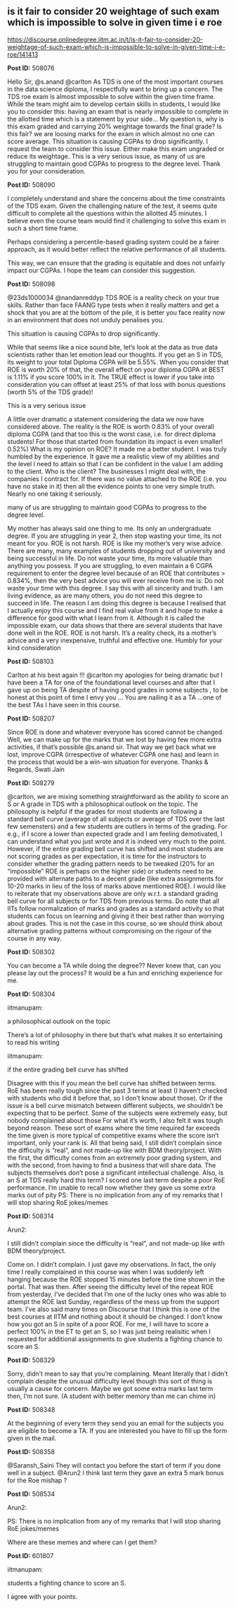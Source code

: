 ## is it fair to consider 20 weightage of such exam which is impossible to solve in given time i e roe
https://discourse.onlinedegree.iitm.ac.in/t/is-it-fair-to-consider-20-weightage-of-such-exam-which-is-impossible-to-solve-in-given-time-i-e-roe/141413


**Post ID:** 508076

Hello Sir, @s.anand @carlton
As TDS is one of the most important courses in the data science diploma, I respectfully want to bring up a concern. The TDS roe exam is almost impossible to solve within the given time frame. While the team might aim to develop certain skills in students, I would like you to consider this: having an exam that is nearly impossible to complete in the allotted time which is a statement by your side…
My question is, why is this exam graded and carrying  20% weightage towards the final grade? Is this fair? we are loosing marks for the exam in which almost no one can score average. This situation is causing CGPAs to drop significantly. I request the team to consider this issue. Either make this exam ungraded or reduce its weightage. This is a very serious issue, as many of us are struggling to maintain good CGPAs to progress to the degree level.
Thank you for your consideration.

**Post ID:** 508090

I completely understand and share the concerns about the time constraints of the TDS exam. Given the challenging nature of the test, it seems quite difficult to complete all the questions within the allotted 45 minutes.
I believe even the course team would find it challenging to solve this exam in such a short time frame.

Perhaps considering a percentile-based grading system could be a fairer approach, as it would better reflect the relative performance of all students.

This way, we can ensure that the grading is equitable and does not unfairly impact our CGPAs. I hope the team can consider this suggestion.

**Post ID:** 508098

@23ds1000034 @nandanreddyp
TDS ROE is a reality check on your true skills. Rather than face FAANG type tests when it really matters and get a shock that you are at the bottom of the pile, it is better you face reality now in an environment that does not unduly penalises you.

This situation is causing CGPAs to drop significantly.

While that seems like a nice sound bite, let’s look at the data as true data scientists rather than let emotion lead our thoughts.
If you get an S in TDS, its weight to your total Diploma CGPA will be 5.55%.
When you consider that ROE is worth 20% of that, the overall effect on your diploma CGPA at BEST is 1.11% if you score 100% in it. The TRUE effect is lower if you take into consideration you can offset at least 25% of that loss with bonus questions (worth 5% of the TDS grade)!

This is a very serious issue

A little over dramatic a statement considering the data we now have considered above. The  reality is the ROE is worth 0.83% of your overall diploma CGPA (and that too this is the worst case, i.e. for direct diploma students! For those that started from foundation its impact is even smaller! 0.52%)
What is my opinion on ROE? It made me a better student. I was truly humbled by the experience. It gave me a realistic view of my abilities and the level I need to attain so that I can be confident in the value I am adding to the client. Who is the client? The businesses I might deal with, the companies I contract for.
If there was no value attached to the ROE (i.e. you have no stake in it) then all the evidence points to one very simple truth. Nearly no one taking it seriously.

many of us are struggling to maintain good CGPAs to progress to the degree level.

My mother has always said one thing to me. Its only an undergraduate degree. If you are struggling in year 2, then stop wasting your time, its not meant for you.
ROE is not harsh. ROE is like my mother’s very wise advice. There are many, many examples of students dropping out of university and being successful in life. Do not waste your time, its more valuable than anything you possess. If you are struggling, to even maintain a 6 CGPA requirement to enter the degree level because of an ROE that contributes > 0.834%, then the very best advice you will ever receive from me is: Do not waste your time with this degree.
I say this with all sincerity and truth. I am living evidence, as are many others, you do not need this degree to succeed in life. The reason I am doing this degree is because I realised that I actually enjoy this course and I find real value from it and hope to make a difference for good with what I learn from it.
Although it is called the impossible exam, our data shows that there are several students that have done well in the ROE. ROE is not harsh. It’s a reality check, its a mother’s advice and a very inexpensive, truthful and effective one.
Humbly for your kind consideration

**Post ID:** 508103

Carlton at his best again !!! @carlton my apologies for being dramatic but I have been a TA for one of the foundational level courses and after that I gave up on being TA despite of having good grades in some subjects , to be honest at this point of time I envy you … You are nailing it as a TA …one of the best TAs I have seen in this course.

**Post ID:** 508207

Since ROE is done and whatever everyone has scored cannot be changed. Well, we can make up for the marks that we lost by having few more extra activities, if that’s possible @s.anand sir. That way we get back what we lost, improve CGPA (irrespective of whatever CGPA one has) and learn in the process that would be a win-win situation for everyone.
Thanks & Regards,
Swati Jain

**Post ID:** 508279

@carlton, we are mixing something straightforward as the ability to score an S or A grade in TDS with a philosophical outlook on the topic.
The philosophy is helpful if the grades for most students are following a standard bell curve (average of all subjects or average of TDS over the last few semensters) and a few students are outliers in terms of the grading. For e.g., if I score a lower than expected grade and I am feeling demotivated, I can understand what you just wrote and it is indeed very much to the point.
However, if the entire grading bell curve has shifted and most students are not scoring grades as per expectation, it is time for the instructors to consider whether the grading pattern needs to be tweaked (20% for an “impossible” ROE is perhaps on the higher side) or students need to be provided with alternate paths to a decent grade (like extra assignments for 10-20 marks in lieu of the loss of marks above mentioned ROE).
I would like to reiterate that my observations above are only w.r.t. a standard grading bell curve for all subjects or for TDS from previous terms.
Do note that all IITs follow normalization of marks and grades as a standard activity so that students can focus on learning and giving it their best rather than worrying about grades. This is not the case in this course, so we should think about alternative grading patterns without compromising on the rigour of the course in any way.

**Post ID:** 508302

You can become a TA while doing the degree?? Never knew that, can you please lay out the process? It would be a fun and enriching experience for me.

**Post ID:** 508304

iitmanupam:

a philosophical outlook on the topic


There’s a lot of philosophy in there but that’s what makes it so entertaining to read his writing 



 iitmanupam:

if the entire grading bell curve has shifted


Disagree with this if you mean the bell curve has shifted between terms. RoE has been really tough since the past 3 terms at least (I haven’t checked with students who did it before that, so I don’t know about those). Or if the issue is a bell curve mismatch between different subjects, we shouldn’t be expecting that to be perfect. Some of the subjects were extremely easy, but nobody complained about those 
For what it’s worth, I also felt it was tough beyond reason. These sort of exams where the time required far exceeds the time given is more typical of competitive exams where the score isn’t important, only your rank is. All that being said, I still didn’t complain since the difficulty is “real”, and not made-up like with BDM theory/project. With the first, the difficulty comes from an extremely poor grading system, and with the second, from having to find a business that will share data. The subjects themselves don’t pose a significant intellectual challenge.
Also, is an S at TDS really hard this term? I scored one last term despite a poor RoE performance. I’m unable to recall now whether they gave us some extra marks out of pity 
PS: There is no implication from any of my remarks that I will stop sharing RoE jokes/memes

**Post ID:** 508314

Arun2:

I still didn’t complain since the difficulty is “real”, and not made-up like with BDM theory/project.


Come on. I didn’t complain. I just gave my observations. In fact, the only time I really complained in this course was when I was suddenly left hanging because the ROE stopped 15 minutes before the time shown in the portal. That was then. After seeing the difficulty level of the repeat ROE from yesterday, I’ve decided that I’m one of the lucky ones who was able to attempt the ROE last Sunday, regardless of the mess up from the support team.
I’ve also said many times on Discourse that I think this is one of the best courses at IITM and nothing about it should be changed. I don’t know how you got an S in spite of a poor ROE. For me, I will have to score a perfect 100% in the ET to get an S, so I was just being realisitic when I requested for additional assignments to give students a fighting chance to score an S.

**Post ID:** 508329

Sorry, didn’t mean to say that you’re complaining. Meant literally that I didn’t complain despite the unusual difficulty level though this sort of thing is usually a cause for concern.
Maybe we got some extra marks last term then, I’m not sure. (A student with better memory than me can chime in)

**Post ID:** 508348

At the beginning of every term they send you an email for the subjects you are eligible to become a TA. If you are interested you have to fill up the form given in the mail.

**Post ID:** 508358

@Saransh_Saini They will contact you before the start of term if you done well in a subject.
@Arun2 I think last term they gave an extra 5 mark bonus for the Roe mishap ?

**Post ID:** 508534

Arun2:

PS: There is no implication from any of my remarks that I will stop sharing RoE jokes/memes 


Where are these memes and where can I get them?

**Post ID:** 601807

iitmanupam:

students a fighting chance to score an S.


I agree with your points.
